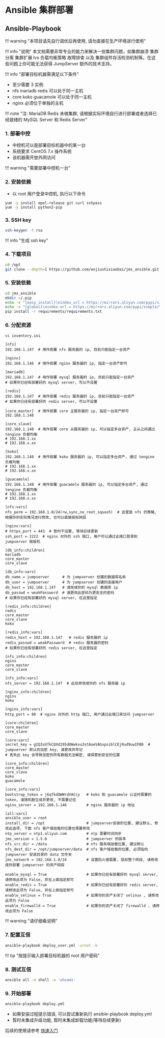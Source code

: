 # Ansible 集群部署

## Ansible-Playbook

!!! warning "本项目请先自行调优后再使用, 请勿直接在生产环境进行使用"

!!! info "说明"
    本文档需要非常专业的能力来解决一些集群问题，如集群崩溃 集群分离 集群扩展 lvs 负载均衡策略 故障排查 以及 集群组件存活检测机制等。在这些问题上你可能无法获得 JumpServer 额外的技术支持。

!!! info "部署目标机器需满足以下条件"

- 至少需要 3 实例
- nfs mariadb redis 可以处于同一主机
- core koko guacamole 可以处于同一主机
- nginx 必须位于单独的主机

!!! note "注: MariaDB Redis 未做集群, 请根据实际环境自行进行部署或者选择已经就绪的 MySQL Server 和 Redis Server"

### 1. 部署中控

- 中控机可以是部署目标机器中的某一台
- 系统要求 CentOS 7.x 操作系统
- 该机器需开放外网访问

!!! warning "需要部署中控机一台"

### 2. 安装依赖

- 以 root 用户登录中控机, 执行以下命令

```sh
yum -y install epel-release git curl sshpass
yum -y install python2-pip
```

### 3. SSH key

```sh
ssh-keygen -t rsa
```

!!! info "生成 ssh key"

### 4. 下载项目

```sh
cd /opt
git clone --depth=1 https://github.com/wojiushixiaobai/jms_ansible.git
```

### 5. 安装依赖

```sh
cd jms_ansible
mkdir ~/.pip
echo -e "[easy_install]\nindex_url = https://mirrors.aliyun.com/pypi/simple/" > ~/.pydistutils.cfg
echo -e "[global]\nindex-url = https://mirrors.aliyun.com/pypi/simple/\n\n[install]\ntrusted-host=mirrors.aliyun.com" > ~/.pip/pip.conf
pip install -r requirements/requirements.txt
```

### 6. 分配资源

```sh
vi inventory.ini
```
```vim
[nfs]
192.168.1.147  # 用作部署 nfs 服务器的 ip, 目前只能指定一台资产

[nginx]
192.168.1.146  # 用作部署 nginx 服务器的 ip, 指定一台资产即可

[mariadb]
192.168.1.147  # 用作部署 mysql 服务器的 ip, 目前只能指定一台资产
# 如果你已经有部署好的 mysql server, 可以不设置

[redis]
192.168.1.147  # 用作部署 redis 服务器的 ip, 目前只能指定一台资产
# 如果你已经有部署好的 redis server, 可以不设置

[core_master]  # 用作部署 core 主服务器的 ip, 指定一台资产即可
192.168.1.148

[core_slave]
192.168.1.148  # 用作部署 core 从服务器的 ip, 可以指定多台资产, 主从之间通过 tengine 负载均衡
# 192.168.1.xx
# 192.168.x.xx

[koko]
192.168.1.148  # 用作部署 koko 服务器的 ip, 可以指定多台资产, 通过 tengine 负载均衡
# 192.168.1.xx
# 192.168.x.xx

[guacamole]
192.168.1.148  # 用作部署 guacamole 服务器的 ip, 可以指定多台资产, 通过 tengine 负载均衡
# 192.168.1.xx
# 192.168.x.xx

[nfs:vars]
nfs_perm = 192.168.1.0/24(rw,sync,no_root_squash)  # 这里是 nfs 的策略, 根据你的实际情况进行修改, 也可以直接授权网段

[nginx:vars]
# https_port = 443  # 暂时不设置, 等待后续更新
ssh_port = 2222  # nginx 对外的 ssh 端口, 用户可以通过此端口登录到 jumpserver 跳板机

[db_info:children]
mariadb
core_master
core_slave

[db_info:vars]
db_name = jumpserver      # 为 jumpserver 创建的数据库名称
db_user = jumpserver      # 为 jumpserver 创建的连接用户
db_host = 192.168.1.147   # 请改成你的 mysql 数据库 ip
db_passwd = weakPassword  # 请更改此密码为更安全的密码
# 如果你已经有部署好的 mysql server, 在这里指定

[redis_info:children]
redis
core_master
core_slave
koko

[redis_info:vars]
redis_host = 192.168.1.147   # redis 服务器的 ip
redis_passwd = weakPassword  # redis 服务器的密码
# 如果你已经有部署好的 redis server, 在这里指定

[nfs_info:children]
nginx
core_master
core_slave

[nfs_info:vars]
nfs_server = 192.168.1.147  # 此处修改成你的 nfs 服务器 ip

[nginx_info:children]
nginx
koko

[nginx_info:vars]
http_port = 80  # nginx 对外的 http 端口, 用户通过此端口来访问 jumpserver

[core:children]
core_master
core_slave

[core:vars]
secret_key = gIQ3sUfkCQXd295d8Wwkvu3stAoeVAGvpsiblCEjRud9uwIFB0  # jumpserver 默认的加密 key, 请更改并牢记
# 丢失此 key 会导致加密的所有数据无法解密, 请保管到安全的位置

[core_info:children]
core_master
core_slave
koko
guacamole

[core_info:vars]
bootstrap_token = j6qfkdQWWrdVACcy   # koko 和 guacamole 认证时需要的 token, 请随机数生成并更改, 不需要记住
nginx_server = 192.168.1.146         # nginx 服务器的 ip 地址

[all:vars]
ansible_user = root
install_dir = /opt                   # jumpserver安装的位置, 建议默认, 修改此选项, 下面 nfs 客户端挂载的位置也需要修改
ntp_server = ntp1.aliyun.com         # ntp 需要时间同步
jms_version = 1.5.8                  # jumpserver 的版本
nfs_src_dir = /data                  # nfs 服务端挂载位置, 建议默认
nfs_dest_dir = /opt/jumpserver/data  # nfs 客户端挂载的位置, 必须指向 jumpserver 安装目录的 data 文件夹
jms_network = 192.168.1.0/24         # 设置防火墙需要, 授权整个网段, 请修改成你部署 jumpserver 的资产网段

enable_mysql = True                  # 如果你已经有部署好的 mysql server, 请修改此项为 False, 并在上面指定即可
enable_redis = True                  # 如果你已经有部署好的 redis server, 请修改此项为 False, 并在上面指定即可
enable_selinux = True                # 如果你的资产关闭了 selinux , 请修改此项为 False
enable_firewalld = True              # 如果你的资产关闭了 firewalld , 请修改此项为 False
```

!!! warning "请仔细看说明"

### 7. 配置互信

```sh
ansible-playbook deploy_user.yml -uroot -k
```

!!! tip "按提示输入部署目标机器的 root 用户密码"

### 8. 测试互信

```sh
ansible all -m shell -a 'whoami'
```

### 9. 开始部署

```sh
ansible-playbook deploy.yml
```

- 如果安装过程提示错误, 可以尝试重新执行 ansible-playbook deploy.yml  
- 暂时未集成升级功能, 暂时未集成卸载功能(等待后续更新)

后续的使用请参考 [快速入门](../../admin-guide/quick_start/)
